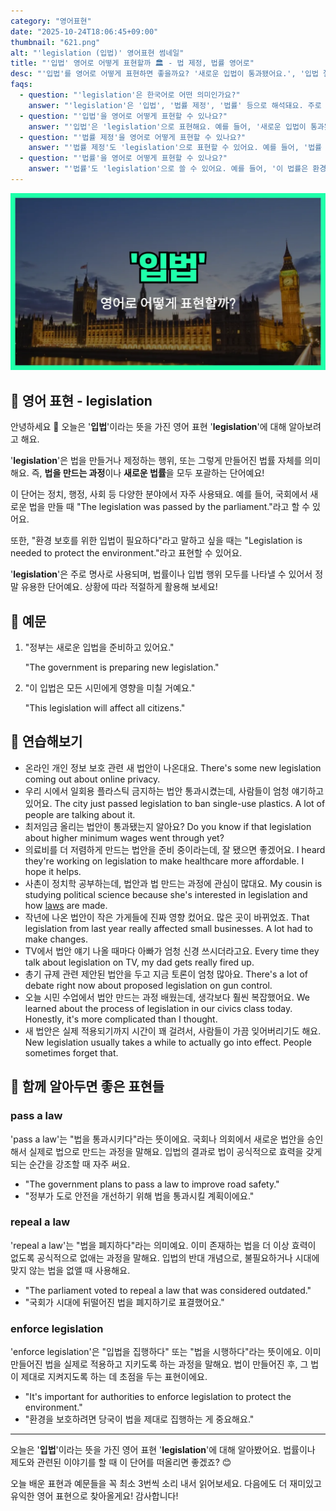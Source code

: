 ```yaml
---
category: "영어표현"
date: "2025-10-24T18:06:45+09:00"
thumbnail: "621.png"
alt: "'legislation (입법)' 영어표현 썸네일"
title: "'입법' 영어로 어떻게 표현할까 🏛️ - 법 제정, 법률 영어로"
desc: "'입법'를 영어로 어떻게 표현하면 좋을까요? '새로운 입법이 통과됐어요.', '입법 절차가 복잡해요.' 등을 영어로 표현하는 법을 배워봅시다. 다양한 예문을 통해서 연습하고 본인의 표현으로 만들어 보세요."
faqs:
  - question: "'legislation'은 한국어로 어떤 의미인가요?"
    answer: "'legislation'은 '입법', '법률 제정', '법률' 등으로 해석돼요. 주로 법을 만드는 과정이나 만들어진 법 자체를 말할 때 써요."
  - question: "'입법'을 영어로 어떻게 표현할 수 있나요?"
    answer: "'입법'은 'legislation'으로 표현해요. 예를 들어, '새로운 입법이 통과됐어요.'는 'New legislation has been passed.'라고 해요."
  - question: "'법률 제정'을 영어로 어떻게 표현할 수 있나요?"
    answer: "'법률 제정'도 'legislation'으로 표현할 수 있어요. 예를 들어, '법률 제정 과정이 길어요.'는 'The legislation process is long.'이라고 말해요."
  - question: "'법률'을 영어로 어떻게 표현할 수 있나요?"
    answer: "'법률'도 'legislation'으로 쓸 수 있어요. 예를 들어, '이 법률은 환경 보호를 위한 거예요.'는 'This legislation is for environmental protection.'이라고 해요."
---
```


!['legislation (입법)' 영어표현](./621.png)

## 🌟 영어 표현 - legislation

안녕하세요 👋 오늘은 '**입법**'이라는 뜻을 가진 영어 표현 '**legislation**'에 대해 알아보려고 해요.

'**legislation**'은 법을 만들거나 제정하는 행위, 또는 그렇게 만들어진 법률 자체를 의미해요. 즉, **법을 만드는 과정**이나 **새로운 법률**을 모두 포괄하는 단어예요!

이 단어는 정치, 행정, 사회 등 다양한 분야에서 자주 사용돼요. 예를 들어, 국회에서 새로운 법을 만들 때 "The legislation was passed by the parliament."라고 할 수 있어요.

또한, "환경 보호를 위한 입법이 필요하다"라고 말하고 싶을 때는 "Legislation is needed to protect the environment."라고 표현할 수 있어요.

'**legislation**'은 주로 명사로 사용되며, 법률이나 입법 행위 모두를 나타낼 수 있어서 정말 유용한 단어예요. 상황에 따라 적절하게 활용해 보세요!

## 📖 예문

1. "정부는 새로운 입법을 준비하고 있어요."

   "The government is preparing new legislation."

2. "이 입법은 모든 시민에게 영향을 미칠 거예요."

   "This legislation will affect all citizens."

## 💬 연습해보기

<ul data-interactive-list>

  <li data-interactive-item>
    <span data-toggler>온라인 개인 정보 보호 관련 새 법안이 나온대요.</span>
    <span data-answer>There's some new legislation coming out about online privacy.</span>
  </li>

  <li data-interactive-item>
    <span data-toggler>우리 시에서 일회용 플라스틱 금지하는 법안 통과시켰는데, 사람들이 엄청 얘기하고 있어요.</span>
    <span data-answer>The city just passed legislation to ban single-use plastics. A lot of people are talking about it.</span>
  </li>

  <li data-interactive-item>
    <span data-toggler>최저임금 올리는 법안이 통과됐는지 알아요?</span>
    <span data-answer>Do you know if that legislation about higher minimum wages went through yet?</span>
  </li>

  <li data-interactive-item>
    <span data-toggler>의료비를 더 저렴하게 만드는 법안을 준비 중이라는데, 잘 됐으면 좋겠어요.</span>
    <span data-answer>I heard they're working on legislation to make healthcare more affordable. I hope it helps.</span>
  </li>

  <li data-interactive-item>
    <span data-toggler>사촌이 정치학 공부하는데, 법안과 법 만드는 과정에 관심이 많대요.</span>
    <span data-answer>My cousin is studying political science because she's interested in legislation and how <a href="/blog/in-english/619.law/">laws</a> are made.</span>
  </li>

  <li data-interactive-item>
    <span data-toggler>작년에 나온 법안이 작은 가게들에 진짜 영향 컸어요. 많은 곳이 바뀌었죠.</span>
    <span data-answer>That legislation from last year really affected small businesses. A lot had to make changes.</span>
  </li>

  <li data-interactive-item>
    <span data-toggler>TV에서 법안 얘기 나올 때마다 아빠가 엄청 신경 쓰시더라고요.</span>
    <span data-answer>Every time they talk about legislation on TV, my dad gets really fired up.</span>
  </li>

  <li data-interactive-item>
    <span data-toggler>총기 규제 관련 제안된 법안을 두고 지금 토론이 엄청 많아요.</span>
    <span data-answer>There's a lot of debate right now about proposed legislation on gun control.</span>
  </li>

  <li data-interactive-item>
    <span data-toggler>오늘 시민 수업에서 법안 만드는 과정 배웠는데, 생각보다 훨씬 복잡했어요.</span>
    <span data-answer>We learned about the process of legislation in our civics class today. Honestly, it's more complicated than I thought.</span>
  </li>

  <li data-interactive-item>
    <span data-toggler>새 법안은 실제 적용되기까지 시간이 꽤 걸려서, 사람들이 가끔 잊어버리기도 해요.</span>
    <span data-answer>New legislation usually takes a while to actually go into effect. People sometimes forget that.</span>
  </li>

</ul>

## 🤝 함께 알아두면 좋은 표현들

### pass a law

'pass a law'는 "법을 통과시키다"라는 뜻이에요. 국회나 의회에서 새로운 법안을 승인해서 실제로 법으로 만드는 과정을 말해요. 입법의 결과로 법이 공식적으로 효력을 갖게 되는 순간을 강조할 때 자주 써요.

- "The government plans to pass a law to improve road safety."
- "정부가 도로 안전을 개선하기 위해 법을 통과시킬 계획이에요."

### repeal a law

'repeal a law'는 "법을 폐지하다"라는 의미예요. 이미 존재하는 법을 더 이상 효력이 없도록 공식적으로 없애는 과정을 말해요. 입법의 반대 개념으로, 불필요하거나 시대에 맞지 않는 법을 없앨 때 사용해요.

- "The parliament voted to repeal a law that was considered outdated."
- "국회가 시대에 뒤떨어진 법을 폐지하기로 표결했어요."

### enforce legislation

'enforce legislation'은 "입법을 집행하다" 또는 "법을 시행하다"라는 뜻이에요. 이미 만들어진 법을 실제로 적용하고 지키도록 하는 과정을 말해요. 법이 만들어진 후, 그 법이 제대로 지켜지도록 하는 데 초점을 두는 표현이에요.

- "It's important for authorities to enforce legislation to protect the environment."
- "환경을 보호하려면 당국이 법을 제대로 집행하는 게 중요해요."

---

오늘은 '**입법**'이라는 뜻을 가진 영어 표현 '**legislation**'에 대해 알아봤어요. 법률이나 제도와 관련된 이야기를 할 때 이 단어를 떠올리면 좋겠죠? 😊

오늘 배운 표현과 예문들을 꼭 최소 3번씩 소리 내서 읽어보세요. 다음에도 더 재미있고 유익한 영어 표현으로 찾아올게요! 감사합니다!
